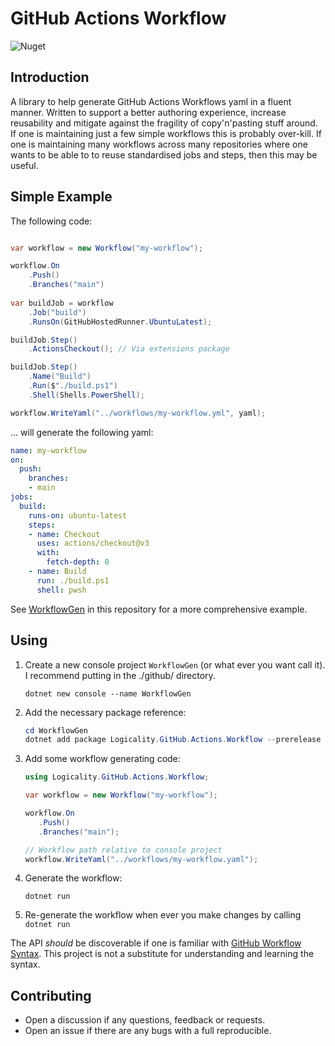 # GitHub Actions Workflow

![Nuget](https://img.shields.io/nuget/v/Logicality.GitHub.Actions.Workflow?label=Logicality.GitHub.Actions.Workflow&style=flat-square)

## Introduction

A library to help generate GitHub Actions Workflows yaml in a
fluent manner. Written to support a better authoring experience, increase
reusability and mitigate against the fragility of copy'n'pasting stuff around.
If one is maintaining just a few simple workflows this is probably over-kill.
If one is maintaining many workflows across many repositories where one wants
to be able to to reuse standardised jobs and steps, then this may be useful.

## Simple Example

The following code:

```csharp

var workflow = new Workflow("my-workflow");

workflow.On
    .Push()
    .Branches("main")
    
var buildJob = workflow
    .Job("build")
    .RunsOn(GitHubHostedRunner.UbuntuLatest);

buildJob.Step()
    .ActionsCheckout(); // Via extensions package

buildJob.Step()
    .Name("Build")
    .Run($"./build.ps1")
    .Shell(Shells.PowerShell);

workflow.WriteYaml("../workflows/my-workflow.yml", yaml);
```

... will generate the following yaml:

```yaml
name: my-workflow
on:
  push:
    branches:
    - main
jobs:
  build:
    runs-on: ubuntu-latest
    steps:
    - name: Checkout
      uses: actions/checkout@v3
      with:
        fetch-depth: 0
    - name: Build
      run: ./build.ps1
      shell: pwsh
```

See [WorkflowGen](https://github.com/logicality-io/platform-libs/blob/main/.github/WorkflowGen/Program.cs)
in this repository for a more comprehensive example.

## Using

1. Create a new console project `WorkflowGen` (or what ever you want call it). I
   recommend putting in the ./github/ directory.

   `dotnet new console --name WorkflowGen`

2. Add the necessary package reference:

   ```powershell
   cd WorkflowGen
   dotnet add package Logicality.GitHub.Actions.Workflow --prerelease
   ```

3. Add some workflow generating code:

   ```csharp
   using Logicality.GitHub.Actions.Workflow;

   var workflow = new Workflow("my-workflow");

   workflow.On
      .Push()
      .Branches("main");

   // Workflow path relative to console project
   workflow.WriteYaml("../workflows/my-workflow.yaml"); 

   ```

4. Generate the workflow:

    `dotnet run`

5. Re-generate the workflow when ever you make changes by calling `dotnet run`

The API _should_ be discoverable if one is familiar with [GitHub Workflow
Syntax](https://docs.github.com/en/actions/using-workflows/workflow-syntax-for-github-actions).
This project is not a substitute for understanding and learning the syntax.

## Contributing

- Open a discussion if any questions, feedback or requests.
- Open an issue if there are any bugs with a full reproducible.
